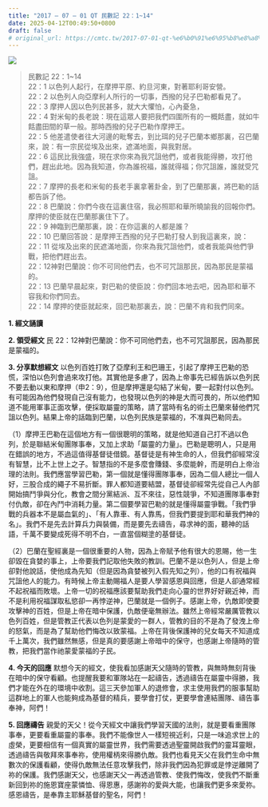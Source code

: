 ```yaml
---
title: "2017 – 07 – 01 QT 民數記 22：1~14"
date: 2025-04-12T00:49:50+0800
draft: false
# original_url: https://cmtc.tw/2017-07-01-qt-%e6%b0%91%e6%95%b8%e8%a8%98-22%ef%bc%9a114
---
```


![](/images/qt.jpg)
> 民數記 22：1\~14  
> 22：1 以色列人起行，在摩押平原、約旦河東，對著耶利哥安營。  
> 22：2 以色列人向亞摩利人所行的一切事，西撥的兒子巴勒都看見了。  
> 22：3 摩押人因以色列民甚多，就大大懼怕，心內憂急，  
> 22：4 對米甸的長老說：現在這眾人要把我們四圍所有的一概餂盡，就如牛餂盡田間的草一般。那時西撥的兒子巴勒作摩押王。  
> 22：5 他差遣使者往大河邊的毗奪去，到比珥的兒子巴蘭本鄉那裏，召巴蘭來，說：有一宗民從埃及出來，遮滿地面，與我對居。  
> 22：6 這民比我強盛，現在求你來為我咒詛他們，或者我能得勝，攻打他們，趕出此地。因為我知道，你為誰祝福，誰就得福；你咒詛誰，誰就受咒詛。  
> 22：7 摩押的長老和米甸的長老手裏拿著卦金，到了巴蘭那裏，將巴勒的話都告訴了他。  
> 22：8 巴蘭說：你們今夜在這裏住宿，我必照耶和華所曉諭我的回報你們。摩押的使臣就在巴蘭那裏住下了。  
> 22：9 神臨到巴蘭那裏，說：在你這裏的人都是誰？  
> 22：10 巴蘭回答說：是摩押王西撥的兒子巴勒打發人到我這裏來，說：  
> 22：11 從埃及出來的民遮滿地面，你來為我咒詛他們，或者我能與他們爭戰，把他們趕出去。  
> 22：12神對巴蘭說：你不可同他們去，也不可咒詛那民，因為那民是蒙福的。  
> 22：13 巴蘭早晨起來，對巴勒的使臣說：你們回本地去吧，因為耶和華不容我和你們同去。  
> 22：14 摩押的使臣就起來，回巴勒那裏去，說：巴蘭不肯和我們同來。

**1. 經文誦讀**

**2. 領受經文**
民 22：12神對巴蘭說：你不可同他們去，也不可咒詛那民，因為那民是蒙福的。

**3. 分享默想經文**
以色列百姓打敗了亞摩利王和巴珊王，引起了摩押王巴勒的恐慌，深怕以色列會過來攻打他。其實他是多慮了，因為上帝事先已經告訴以色列民不要去動以東和摩押（申2：9），但是摩押還是勾結了米甸，要一起對付以色列。有可能因為他們發現自己沒有能力，也發現以色列的神是大而可畏的，所以他們知道不能用軍事正面攻擊，便採取屬靈的策略，請了當時有名的術土巴蘭來替他們咒詛以色列。結果上帝的話臨到巴蘭，以色列民族是蒙福的，不准與巴勒同去。

（1）摩押王巴勒在這個地方有一個很聰明的策略，就是他知道自己打不過以色列，於是聯結米甸團隊事奉，又加上求助「屬靈的力量」。巴勒是聰明人，只是用在錯誤的地方，不過這值得基督徒借鏡。基督徒是有神生命的人，但我們卻經常沒有智慧，比不上世上之子。智慧指的不是多麼會賺錢、多麼能幹，而是明白上帝治理的法則。我們應當學習巴勒，第一個就是懂得團隊事奉，因為二個人總比一個人好，三股合成的繩子不易折斷。罪人都知道要結盟，基督徒卻經常先從自己人內部開始搞鬥爭與分化，教會之間分黨結派、互不來往，惡性競爭，不知道團隊事奉對付仇敵，卻在內鬥中消耗力量。第二個要學習巴勒的就是懂得屬靈爭戰。「我們爭戰的兵器本不是屬血氣的」、「有人靠車、有人靠馬，但我們要提到耶和華我們神的名」。我們不是先去計算兵力與裝備，而是要先去禱告，尋求神的面，聽神的話語，千萬不要變成死得不明不白，一直當個糊塗的基督徒。

（2）巴蘭在聖經裏是一個很重要的人物，因為上帝賦予他有很大的恩賜，他一生卻毀在貪婪的事上，上帝要我們記取他失敗的教訓。巴蘭不是以色列人，但是上帝卻對他說話，使他成為先知（但是因為貪婪被列入假先知之列），他的口有祝福與咒詛他人的能力。有時候上帝主動賜福人是要人學習感恩與回應，但是人卻通常經不起祝福而敗壞。上帝一切的祝福應該要幫助我們走向心靈的世界好好親近神，而不是利用祝福謀取私慾卻一再悖逆神，巴蘭就是一個例子。感謝上帝，仇敵即使要攻擊神的百姓，但是上帝在暗中保護，仇敵便毫無辦法。雖然上帝經常嚴厲管教以色列百姓，但是管教正代表以色列是蒙愛的一群人，管教的目的不是為了發洩上帝的怒氣，而是為了幫助他們悔改以致蒙福。上帝在背後保護神的兒女每天不知道成千上萬次，我們雖然無感，但是真的要感謝上帝暗中的保守，也感謝上帝隨時的管教，把我們當作祂蒙愛蒙福的子民。

**4. 今天的回應**
默想今天的經文，使我看加感謝天父隨時的管教，與無時無刻背後在暗中的保守看顧。也提醒我要和軍隊站在一起禱告，透過禱告在屬靈中得勝，我們才能在外在的環境中收割。這三天參加軍人的退修會，求主使用我們的服事幫助這群地上的軍人也能夠成為基督的精兵，要學會打仗，更要學會連結團隊、禱告事奉神，阿們！

**5. 回應禱告**
親愛的天父！從今天經文中讓我們學習天國的法則，就是要看重團隊事奉，更要看重屬靈的事奉。我們不能像世人一樣短視近利，只是一味追求世上的虛榮，更要相信有一個真實的屬靈世界，我們需要透過聖靈開啟我們的靈耳靈眼，透過禱告與敬拜來事奉祢，使用權柄來得勝仇敵。我們也看見天父在我們生命中無數次的保護看顧，使得仇敵無法任意攻擊我們，除非我們因為犯罪或是悖逆離開了祢的保護。我們感謝天父，也感謝天父一再透過管教、使我們悔改，使我們不斷重新回到祢的施恩寶座蒙憐恤、得恩惠，感謝祢的愛與大能，也讓我們更多來愛祢。感恩禱告，是奉靠主耶穌基督的聖名，阿們！
